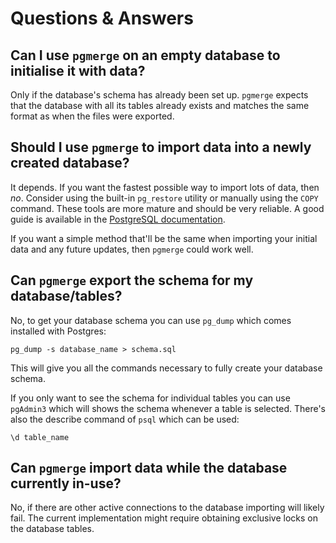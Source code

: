 # Questions & Answers

## Can I use `pgmerge` on an empty database to initialise it with data?

Only if the database's schema has already been set up. `pgmerge` expects that the database with all its tables already exists and matches the same format as when the files were exported.

## Should I use `pgmerge` to import data into a newly created database?

It depends. If you want the fastest possible way to import lots of data, then *no*. Consider using the built-in `pg_restore` utility or manually using the `COPY` command. These tools are more mature and should be very reliable. A good guide is available in the [PostgreSQL documentation][1].

If you want a simple method that'll be the same when importing your initial data and any future updates, then `pgmerge` could work well.

[1]: https://www.postgresql.org/docs/current/static/populate.html

## Can `pgmerge` export the schema for my database/tables?

No, to get your database schema you can use `pg_dump` which comes installed with Postgres:

    pg_dump -s database_name > schema.sql

This will give you all the commands necessary to fully create your database schema.

If you only want to see the schema for individual tables you can use `pgAdmin3` which will shows the schema whenever a table is selected. There's also the describe command of `psql` which can be used:

    \d table_name

## Can `pgmerge` import data while the database currently in-use?

No, if there are other active connections to the database importing will likely fail. The current implementation might require obtaining exclusive locks on the database tables.

